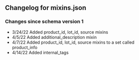 ## Changelog for mixins.json

### Changes since schema version 1

* 3/24/22 Added product_id, lot_id, source mixins
* 4/5/22 Added additional_description mixin
* 4/7/22 Added product_id, lot_id, source mixins to a set called product_info
* 4/14/22 Added internal_tags
